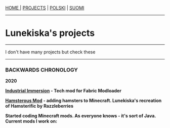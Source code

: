 <p><a href="/index">HOME    </a> | <a href="/projects">    PROJECTS</a> | <a href="/pl/projects">    POLSKI</a> | <a href="/fi/projects">    SUOMI</a></p>

<hr>

<h1>Lunekiska's projects</h1>
  
 <hr>
 
<p>I don't have many projects but check these</p>

 <hr>
 
<h3>BACKWARDS CHRONOLOGY</h3>
  <p><b>2020<b><p>
   <p><a href="https://github.com/Vooki/IndImm-Fabric">Industrial Immersion</a> - Tech mod for Fabric Modloader</p>
   <p><a href="/Hamsterous-Fabric/index">Hamsterous Mod</a> - adding hamsters to Minecraft. Lunekiska's recreation of Hamsterific by Razzleberries</p>
   <p>Started coding Minecraft mods. As everyone knows - it's sort of Java. Current mods I work on:</p>

